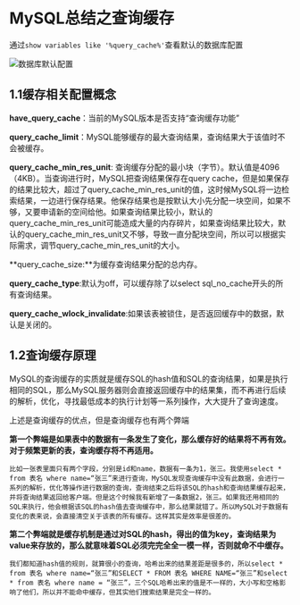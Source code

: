 # MySQL总结之查询缓存

通过`show variables like '%query_cache%'`查看默认的数据库配置

![数据库默认配置](https://upload-images.jianshu.io/upload_images/18375227-42c0d6317f9323e9.png?imageMogr2/auto-orient/strip|imageView2/2/w/391/format/webp)

## 1.1缓存相关配置概念

**have_query_cache**：当前的MySQL版本是否支持“查询缓存功能”

**query_cache_limit**：MySQL能够缓存的最大查询结果，查询结果大于该值时不会被缓存。

**query_cache_min_res_unit**: 查询缓存分配的最小块（字节）。默认值是4096（4KB）。当查询进行时，MySQL把查询结果保存在query cache，但是如果保存的结果比较大，超过了query_cache_min_res_unit的值，这时候MySQL将一边检索结果，一边进行保存结果。他保存结果也是按默认大小先分配一块空间，如果不够，又要申请新的空间给他。如果查询结果比较小，默认的query_cache_min_res_unit可能造成大量的内存碎片，如果查询结果比较大，默认的query_cache_min_res_unit又不够，导致一直分配块空间，所以可以根据实际需求，调节query_cache_min_res_unit的大小。

**query_cache_size:**为缓存查询结果分配的总内存。

**query_cache_type**:默认为off，可以缓存除了以select sql_no_cache开头的所有查询结果。

**query_cache_wlock_invalidate**:如果该表被锁住，是否返回缓存中的数据，默认是关闭的。

## **1.2查询缓存原理**

MySQL的查询缓存的实质就是缓存SQL的hash值和SQL的查询结果，如果是执行相同的SQL，那么MySQL服务器则会直接返回缓存中的结果集，而不再进行后续的解析，优化，寻找最低成本的执行计划等一系列操作，大大提升了查询速度。

上述是查询缓存的优点，但是查询缓存也有两个弊端

**第一个弊端是如果表中的数据有一条发生了变化，那么缓存好的结果将不再有效。对于频繁更新的表，查询缓存将不再适用。**

```
比如一张表里面只有两个字段，分别是id和name，数据有一条为1，张三。我使用select * from 表名 where name=“张三”来进行查询，MySQL发现查询缓存中没有此数据，会进行一系列的解析，优化等操作进行数据的查询，查询结束之后将该SQL的hash和查询结果缓存起来，并将查询结果返回给客户端。但是这个时候我有新增了一条数据2，张三。如果我还用相同的SQL来执行，他会根据该SQL的hash值去查询缓存中，那么结果就错了。所以MySQL对于数据有变化的表来说，会直接清空关于该表的所有缓存。这样其实是效率是很差的。
```

 **第二个弊端就是缓存机制是通过对SQL的hash，得出的值为key，查询结果为value来存放的，那么就意味着SQL必须完完全全一模一样，否则就命不中缓存。** 

```
我们都知道hash值的规则，就算很小的查询，哈希出来的结果差距是很多的，所以select * from 表名 where name=“张三”和SELECT * FROM 表名 WHERE NAME=“张三”和select * from 表名 where name = “张三”，三个SQL哈希出来的值是不一样的，大小写和空格影响了他们，所以并不能命中缓存，但其实他们搜索结果是完全一样的。
```



